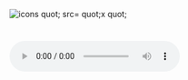 
![icons quot; src= quot;x quot;](https://github.com/user-attachments/assets/1711bff9-1bdd-4ec1-b27e-1b9232db4898)

# <audio controls onwaiting=alert(1)><source src=x type='"><image src='"x'></audio>











